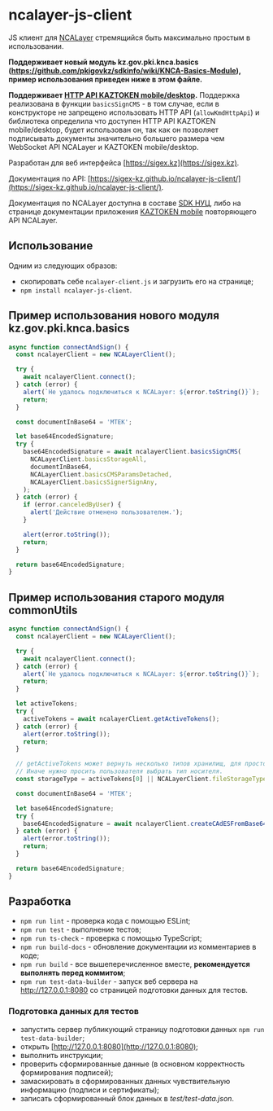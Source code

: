 # ncalayer-js-client

JS клиент для [NCALayer](https://ncl.pki.gov.kz/) стремящийся быть максимально простым в
использовании.

**Поддерживает новый модуль kz.gov.pki.knca.basics (https://github.com/pkigovkz/sdkinfo/wiki/KNCA-Basics-Module), пример использования приведен ниже в этом файле.**

**Поддерживает [HTTP API KAZTOKEN mobile/desktop](https://kaztoken.kz/products/kaztoken-desktop/#%D0%BE%D0%BF%D0%B8%D1%81%D0%B0%D0%BD%D0%B8%D0%B5-api-%D0%BC%D1%83%D0%BB%D1%8C%D1%82%D0%B8%D0%BF%D0%BE%D0%B4%D0%BF%D0%B8%D1%81%D0%B0%D0%BD%D0%B8%D1%8F-sigex).**
Поддержка реализована в функции `basicsSignCMS` - в том случае, если в конструкторе не запрещено использовать HTTP API (`allowKmdHttpApi`)
и библиотека определила что доступен HTTP API KAZTOKEN mobile/desktop, будет использован он, так как он позволяет подписывать документы
значительно большего размера чем WebSocket API NCALayer и KAZTOKEN mobile/desktop.

Разработан для веб интерфейса [https://sigex.kz](https://sigex.kz).

Документация по API: [https://sigex-kz.github.io/ncalayer-js-client/](https://sigex-kz.github.io/ncalayer-js-client/).

Документация по NCALayer доступна в составе [SDK НУЦ](https://pki.gov.kz/developers/),
либо на странице документации приложения [KAZTOKEN mobile](https://kaztoken.kz/mobile-docs/)
повторяющего API NCALayer.

## Использование

Одним из следующих образов:
- скопировать себе `ncalayer-client.js` и загрузить его на странице;
- `npm install ncalayer-js-client`.

## Пример использования нового модуля kz.gov.pki.knca.basics

```js
async function connectAndSign() {
  const ncalayerClient = new NCALayerClient();

  try {
    await ncalayerClient.connect();
  } catch (error) {
    alert(`Не удалось подключиться к NCALayer: ${error.toString()}`);
    return;
  }

  const documentInBase64 = 'MTEK';

  let base64EncodedSignature;
  try {
    base64EncodedSignature = await ncalayerClient.basicsSignCMS(
      NCALayerClient.basicsStorageAll,
      documentInBase64,
      NCALayerClient.basicsCMSParamsDetached,
      NCALayerClient.basicsSignerSignAny,
    );
  } catch (error) {
    if (error.canceledByUser) {
      alert('Действие отменено пользователем.');
    }

    alert(error.toString());
    return;
  }

  return base64EncodedSignature;
}
```

## Пример использования старого модуля commonUtils

```js
async function connectAndSign() {
  const ncalayerClient = new NCALayerClient();

  try {
    await ncalayerClient.connect();
  } catch (error) {
    alert(`Не удалось подключиться к NCALayer: ${error.toString()}`);
    return;
  }

  let activeTokens;
  try {
    activeTokens = await ncalayerClient.getActiveTokens();
  } catch (error) {
    alert(error.toString());
    return;
  }

  // getActiveTokens может вернуть несколько типов хранилищ, для простоты проверим первый.
  // Иначе нужно просить пользователя выбрать тип носителя.
  const storageType = activeTokens[0] || NCALayerClient.fileStorageType;

  const documentInBase64 = 'MTEK';

  let base64EncodedSignature;
  try {
    base64EncodedSignature = await ncalayerClient.createCAdESFromBase64(storageType, documentInBase64);
  } catch (error) {
    alert(error.toString());
    return;
  }

  return base64EncodedSignature;
}
```

## Разработка

- `npm run lint` - проверка кода с помощью ESLint;
- `npm run test` - выполнение тестов;
- `npm run ts-check` - проверка с помощью TypeScript;
- `npm run build-docs` - обновление документации из комментариев в коде;
- `npm run build` - все вышеперечисленное вместе, **рекомендуется выполнять перед коммитом**;
- `npm run test-data-builder` - запуск веб сервера на http://127.0.0.1:8080 со страницей подготовки данных для тестов.

### Подготовка данных для тестов

- запустить сервер публикующий страницу подготовки данных `npm run test-data-builder`;
- открыть [http://127.0.0.1:8080](http://127.0.0.1:8080);
- выполнить инструкции;
- проверить сформированные данные (в основном корректность формирования подписей);
- замаскировать в сформированных данных чувствительную информацию (подписи и сертификаты);
- записать сформированный блок данных в *test/test-data.json*.
